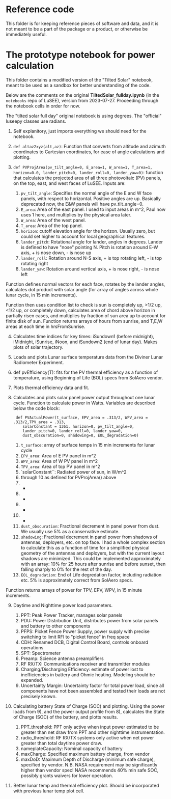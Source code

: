 # Reference code

This folder is for keeping reference pieces of software and data, and
it is not meant to be a part of the package or a product, or otherwise
be immediately useful.


# The prototype notebook for power calculation

This folder contains a modified version of the "Tilted Solar" notebook, meant to be used as
a sandbox for better understanding of the code.

Below are the comments on the original __TiltedSolar_fullday.ipynb__ (in the `notebooks` repo of LuSEE),
version from 2023-07-27. Proceeding through the notebook cells in order for now.

The "tilted solar full day" original notebook
is using degrees. The "official" luseepy classes use radians.

1. Self explanitory, just imports everything we should need for the notebook.

2. `def altaz2xyz(alt,az)`: Function that converts from altitude and azimuth coordinates to Cartesian coordinates, for ease of angle calculations and plotting.

3. `def PVProjArea(pv_tilt_angle=0, E_area=1, W_area=1, T_area=1, horizon=0.0, lander_pitch=0, lander_roll=0, lander_yaw=0)`: function that calculates the projected area of all three photovoltaic (PV) panels, on the top, east, and west faces of LuSEE. Inputs are:

    1. `pv_tilt_angle`: Specifies the normal angle of the E and W face panels, with respect to horizontal. Positive angles are up. Basically deprecated now, the E&W panels will have pv_tilt_angle=0.
    2. `E_area`: Area of the east panel. I used to input areas in m^2, Paul now uses 1 here, and multiplies by the physical area later.
    3. `W_area`: Area of the west panel.
    4. `T_area`: Area of the top panel.
    5. `horizon`: cutoff elevation angle for the horizon. Usually zero, but could set higher to account for local geographical features.
    6. `lander_pitch`: Rotational angle for lander, angles in degrees. Lander is defined to have "nose" pointing N. Pitch is rotation around E-W axis, + is nose down, - is nose up
    7. `lander_roll`: Rotation around N-S axis, + is top rotating left, - is top rotating right
    8. `lander_yaw`: Rotation around vertical axis, + is nose right, - is nose left

Function defines normal vectors for each face, rotates by the lander angles, calculates dot product with solar angle (for array of angles across whole lunar cycle, in 15 min increments).

Function then uses condition list to check is sun is completely up, >1/2 up, <1/2 up, or completely down, calculates area of chord above horizon in partially risen cases, and multiplies by fraction of sun area up to account for finite disk of sun.
Function returns arrays of hours from sunrise, and T,E,W areas at each time in hrsFromSunrise.

4. Calculates time indices for key times: iSundown1 (before midnight), iMidnight, iSunrise, iNoon, and iSundown2 (end of lunar day). Makes plots of solar trajectory.

5. Loads and plots Lunar surface temperature data from the Diviner Lunar Radiometer Experiment.

6. def pvEfficiency(T): fits for the PV thermal efficiency as a function of temperature, using Beginning of Life (BOL) specs from SolAero vendor.

7. Plots thermal efficiency data and fit.

8. Calculates and plots solar panel power output throughout one lunar cycle. Function to calculate power in Watts. Variables are
described below the code block:

        def PVActualPower(t_surface, EPV_area = .313/2, WPV_area = .313/2,TPV_area = .313,
           solarConstant = 1361, horizon=0, pv_tilt_angle=0,
           lander_pitch=0, lander_roll=0, lander_yaw=0,
           dust_obscuration=0, shadowing=0, EOL_degradation=0)

    1. `t_surface`: array of surface temps in 15 min increments for lunar cycle
    2. `EPV_area`: Area of E PV panel in m^2
    3. `WPV_area`: Area of W PV panel in m^2
    4. `TPV_area`: Area of top PV panel in m^2
    5. `solarConstant``: Radiated power of sun, in W/m^2
    6. through 10 as defined for PVProjArea() above
    7. -
    8. -
    9. -
    10. -
    11. `dust_obscuration`: Fractional decrement in panel power from dust. We usually use 5% as a conservative estimate.
    12. `shadowing`: Fractional decrement in panel power from shadows of antennas, deployers, etc. on top face. I had a whole complex section to calculate this as a function of time for a simplified physical geometry of the antennas and deployers, but with the current layout shadows are minimized. This could be implemented approximately with an array: 10% for 25 hours after sunrise and before sunset, then falling sharply to 0% for the rest of the day.
    13. `EOL_degradation`: End of Life degredation factor, including radiation etc. 5% is approximately correct from SolAero specs.

Function returns arrays of power for TPV, EPV, WPV, in 15 minute increments.

9. Daytime and Nighttime power load parameters.
    
    1. PPT: Peak Power Tracker, manages solar panels
    2. PDU: Power Distribution Unit, distributes power from solar panels and battery to other components
    3. PFPS: Picket Fence Power Supply, power supply with precise switching to limit RFI to "picket fence" in freq space
    4. CDH: Renamed DCB, Digital Control Board, controls onboard operations
    5. SPT: Spectrometer
    6. Preamp: Science antenna preamplifiers
    7. RF RX/TX: Communications receiver and transmitter modules
    8. Charging/Discharging Efficiency: estimate of power lost to inefficiencies in battery and Ohmic heating. Modeling should be expanded.
    9. Uncertainty Margin: Uncertainty factor for total power load, since all components have not been assembled and tested their loads are not precisely known.
    
10. Calculating battery State of Charge (SOC) and plotting.
    Using the power loads from 9), and the power output profile from 8), calculates the State of Charge (SOC) of the battery, and plotts results.
    
    1. PPT_threshold: PPT only active when input power estimated to be greater than net draw from PPT and other nighttime instrumentation.
    2. radio_threshold: RF RX/TX systems only active when net power greater than total daytime power draw.
    3. nameplateCapacity: Nominal capacity of battery
    4. maxCharge: Specified maximum battery charge, from vendor
    5. maxDoD: Maximum Depth of Discharge (minimum safe charge), specified by vendor. N.B. NASA requirement may be significantly higher than vendor spec! NASA recommends 40% min safe SOC, possibly grants waivers for lower operation.
   
11. Better lunar temp and thermal efficiency plot. Should be incorporated with previous lunar temp plot cell.
